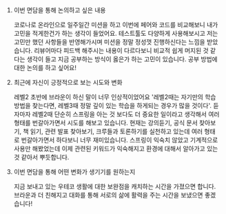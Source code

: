 1. 이번 면담을 통해 논의하고 싶은 내용

   코로나로 온라인으로 일주일간 미션을 하고 이번에 페어와 코드를 비교해보니 내가 고민을 적게한건가 하는 생각이 들었어요. 테스트툴도 다양하게 사용해보시고 저는 고민만 했던 사항들을 반영해가시며 미션을 정말 정성껏 진행하신다는 느낌을 받았습니다. 리뷰어마다 피드백 해주시는 내용이 다르다보니 비교적 쉽게 머지된 것 같다는 생각이 들고 지금 공부하는 방식이 옳은가 하는 고민이 있습니다. 공부 방법에 대한 논의를 하고 싶어요!

   

2. 최근에 자신이 긍정적으로 보는 시도와 변화

   레벨2 초반에 브라운이 하신 말이 너무 인상적이었어요 '레벨2때는 자기만의 학습 방법을 찾는다면, 레벨3때 정말 깊이 있는 학습을 하게되는 경우가 많을 것이다'. 듣자마자 레벨2때 단순히 스프링을 아는 것 보다도 더 중요한 일이라고 생각해서 여러 형태를 번갈아가면서 시도를 해보고 있습니다. 현재는 강의듣기, 공식 문서 찾아보기, 책 읽기, 관련 발표 찾아보기, 크루들과 토론하기를 실천하고 있는데 여러 형태로 번갈아가면서 하다보니 너무 재미있습니다. 스프링이 익숙치 않았고 기계적으로 사용만 해봤었는데 이제 관련된 키워드가 익숙해지고 환경에 대해서 알아가고 있는 것 같아서 뿌듯합니다.

   

3. 이번 면담을 통해 어떤 변화가 생기기를 원하는지

   지금 보내고 있는 우테코 생활에 대한 보완점을 캐치하는 시간을 가졌으면 합니다. 브라운과 더 친해지고 대화를 통해 서로의 삶에 활력을 주는 시간을 보냈으면 좋겠습니다!